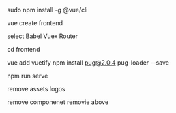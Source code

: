
sudo npm install -g @vue/cli

vue create frontend

select
Babel
Vuex 
Router

cd frontend

vue add vuetify
npm install pug@2.0.4 pug-loader --save

npm run serve

remove assets logos

remove componenet
removie above



